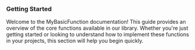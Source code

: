 ### **Getting Started**

Welcome to the MyBasicFunction documentation! This guide provides an overview of the core functions available in our library. Whether you're just getting started or looking to understand how to implement these functions in your projects, this section will help you begin quickly.
